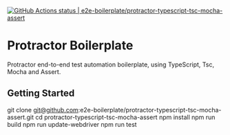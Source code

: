 [![GitHub Actions status | e2e-boilerplate/protractor-typescript-tsc-mocha-assert](https://github.com/e2e-boilerplate/protractor-typescript-tsc-mocha-assert/workflows/protractor-typescript-tsc-mocha-assert/badge.svg)](https://github.com/e2e-boilerplate/protractor-typescript-tsc-mocha-assert/actions?workflow=protractor-typescript-tsc-mocha-assert)

# Protractor Boilerplate

Protractor end-to-end test automation boilerplate, using TypeScript, Tsc, Mocha and Assert.

## Getting Started

git clone git@github.com:e2e-boilerplate/protractor-typescript-tsc-mocha-assert.git
cd protractor-typescript-tsc-mocha-assert
npm install
npm run build
npm run update-webdriver
npm run test
